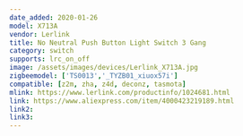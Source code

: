 ```yaml
---
date_added: 2020-01-26
model: X713A
vendor: Lerlink
title: No Neutral Push Button Light Switch 3 Gang
category: switch
supports: lrc_on_off
image: /assets/images/devices/Lerlink_X713A.jpg
zigbeemodel: ['TS0013','_TYZB01_xiuox57i']
compatible: [z2m, zha, z4d, deconz, tasmota]
mlink: https://www.lerlink.com/productinfo/1024681.html
link: https://www.aliexpress.com/item/4000423219189.html
link2: 
link3: 
---
```

